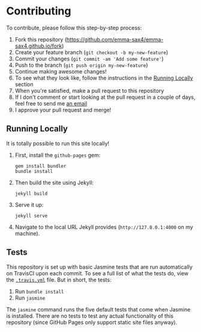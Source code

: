 # Contributing

To contribute, please follow this step-by-step process:
1. Fork this repository (https://github.com/emma-sax4/emma-sax4.github.io/fork)
2. Create your feature branch (`git checkout -b my-new-feature`)
3. Commit your changes (`git commit -am 'Add some feature'`)
4. Push to the branch (`git push origin my-new-feature`)
5. Continue making awesome changes!
6. To see what they look like, follow the instructions in the [Running Locally](https://github.com/emma-sax4/emma-sax4.github.io/blob/master/CONTRIBUTING.md#running-locally) section
7. When you're satisfied, make a pull request to this repository
8. If I don't comment or start looking at the pull request in a couple of days, feel free to send me [an email](mailto:emma.sax4@gmail.com)
9. I approve your pull request and merge!

## Running Locally

It is totally possible to run this site locally!

1. First, install the `github-pages` gem:
    ```
    gem install bundler
    bundle install
    ```
2. Then build the site using Jekyll:
    ```
    jekyll build
    ```
3. Serve it up:
    ```
    jekyll serve
    ```
4. Navigate to the local URL Jekyll provides (`http://127.0.0.1:4000` on my machine).

## Tests

This repository is set up with basic Jasmine tests that are run automatically on TravisCI upon each commit. To see a full list of what the tests do, view the [`.travis.yml`](https://github.com/emma-sax4/emma-sax4.github.io/blob/master/.travis.yml) file. But in short, the tests:
1. Run `bundle install`
2. Run `jasmine`

The `jasmine` command runs the five default tests that come when Jasmine is installed. There are no tests to test any actual functionality of this repository (since GitHub Pages only support static site files anyway).

